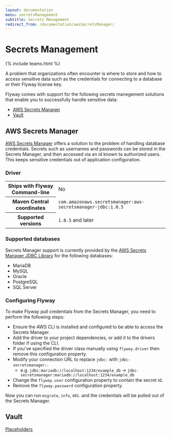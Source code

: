 ```yaml
---
layout: documentation
menu: secretsManagement
subtitle: Secrets Management
redirect_from: /documentation/awsSecretsManager/
---
```

# Secrets Management
{% include teams.html %}

A problem that organizations often encounter is where to store and how to access sensitive data such as the credentials for connecting to a database or their Flyway license key.

Flyway comes with support for the following secrets manegement solutions that enable you to successfully handle sensitive data:

- [AWS Secrets Manager](/documentation/configuration/secretsManagement#aws-secrets-manager)
- [Vault](/documentation/configuration/secretsManagement#vault)

## AWS Secrets Manager

[AWS Secrets Manager](https://aws.amazon.com/secrets-manager) offers a solution to the problem of handling database credentials. Secrets such as usernames and passwords can be stored in the Secrets Manager, and then accessed via an id known to authorized users. This keeps sensitive credentials out of application configuration.

### Driver
<table class="table">
<tr>
<th>Ships with Flyway Command-line</th>
<td>No</td>
</tr>
<tr>
<th>Maven Central coordinates</th>
<td><code>com.amazonaws.secretsmanager:aws-secretsmanager-jdbc:1.0.5</code></td>
</tr>
<tr>
<th>Supported versions</th>
<td><code>1.0.5</code> and later</td>
</tr>
</table>

### Supported databases
Secrets Manager support is currently provided by the [AWS Secrets Manager JDBC Library](https://github.com/aws/aws-secretsmanager-jdbc) for the following databases:
- MariaDB
- MySQL
- Oracle
- PostgreSQL
- SQL Server

### Configuring Flyway
To make Flyway pull credentials from the Secrets Manager, you need to perform the following steps:
- Ensure the AWS CLI is installed and configured to be able to access the Secrets Manager.
- Add the driver to your project dependencies, or add it to the drivers folder if using the CLI.
- If you've specified the driver class manually using `flyway.driver` then remove this configuration property.
- Modify your connection URL to replace `jdbc:` with `jdbc-secretsmanager:`. 
  - e.g. `jdbc:mariadb://localhost:1234/example_db` -> `jdbc-secretsmanager:mariadb://localhost:1234/example_db`
- Change the `flyway.user` configuration property to contain the secret id.
- Remove the `flyway.password` configuration property.

Now you can run `migrate`, `info`, etc. and the credentials will be pulled out of the Secrets Manager.

## Vault

<p class="next-steps">
    <a class="btn btn-primary" href="/documentation/configuration/placeholder">Placeholders<i class="fa fa-arrow-right"></i></a>
</p>
